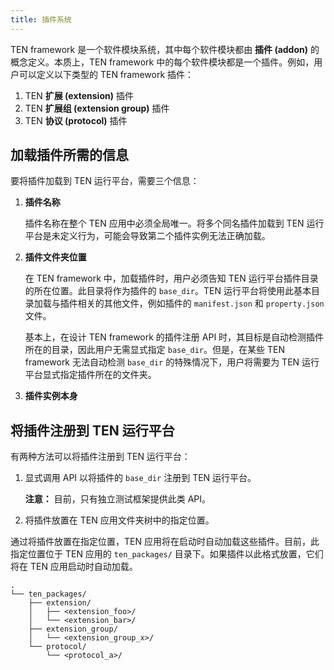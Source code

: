 ```yaml
---
title: 插件系统
---
```


TEN framework 是一个软件模块系统，其中每个软件模块都由 **插件 (addon)** 的概念定义。本质上，TEN framework 中的每个软件模块都是一个插件。例如，用户可以定义以下类型的 TEN framework 插件：

1. TEN **扩展 (extension)** 插件
2. TEN **扩展组 (extension group)** 插件
3. TEN **协议 (protocol)** 插件

## 加载插件所需的信息

要将插件加载到 TEN 运行平台，需要三个信息：

1. **插件名称**

    插件名称在整个 TEN 应用中必须全局唯一。将多个同名插件加载到 TEN 运行平台是未定义行为，可能会导致第二个插件实例无法正确加载。

2. **插件文件夹位置**

    在 TEN framework 中，加载插件时，用户必须告知 TEN 运行平台插件目录的所在位置。此目录将作为插件的 `base_dir`。TEN 运行平台将使用此基本目录加载与插件相关的其他文件，例如插件的 `manifest.json` 和 `property.json` 文件。

    基本上，在设计 TEN framework 的插件注册 API 时，其目标是自动检测插件所在的目录，因此用户无需显式指定 `base_dir`。但是，在某些 TEN framework 无法自动检测 `base_dir` 的特殊情况下，用户将需要为 TEN 运行平台显式指定插件所在的文件夹。

3. **插件实例本身**

## 将插件注册到 TEN 运行平台

有两种方法可以将插件注册到 TEN 运行平台：

1. 显式调用 API 以将插件的 `base_dir` 注册到 TEN 运行平台。

    **注意：** 目前，只有独立测试框架提供此类 API。

2. 将插件放置在 TEN 应用文件夹树中的指定位置。

通过将插件放置在指定位置，TEN 应用将在启动时自动加载这些插件。目前，此指定位置位于 TEN 应用的 `ten_packages/` 目录下。如果插件以此格式放置，它们将在 TEN 应用启动时自动加载。

```text
.
└── ten_packages/
    ├── extension/
    │   ├── <extension_foo>/
    │   └── <extension_bar>/
    ├── extension_group/
    │   └── <extension_group_x>/
    └── protocol/
        └── <protocol_a>/
```

